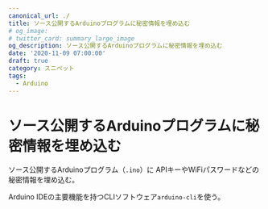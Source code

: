 ```yaml
---
canonical_url: ./
title: ソース公開するArduinoプログラムに秘密情報を埋め込む
# og_image:
# twitter_card: summary_large_image
og_description: ソース公開するArduinoプログラムに秘密情報を埋め込む
date: '2020-11-09 07:00:00'
draft: true
category: スニペット
tags:
  - Arduino
---
```


# ソース公開するArduinoプログラムに秘密情報を埋め込む

ソース公開するArduinoプログラム（`.ino`）に
APIキーやWiFiパスワードなどの秘密情報を埋め込む。

Arduino IDEの主要機能を持つCLIソフトウェア`arduino-cli`を使う。

